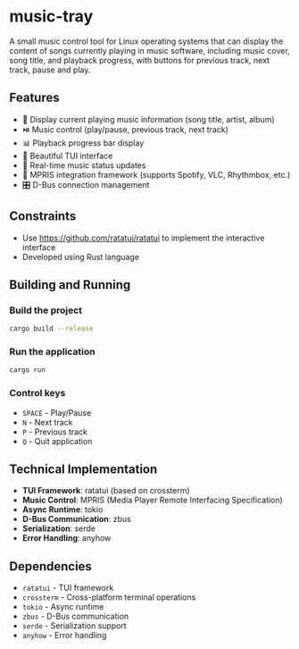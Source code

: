 # music-tray

A small music control tool for Linux operating systems that can display the content of songs currently playing in music software, including music cover, song title, and playback progress, with buttons for previous track, next track, pause and play.

## Features
- 🎵 Display current playing music information (song title, artist, album)
- ⏯️ Music control (play/pause, previous track, next track)
- 📊 Playback progress bar display
- 🎨 Beautiful TUI interface
- 🔄 Real-time music status updates
- 🔌 MPRIS integration framework (supports Spotify, VLC, Rhythmbox, etc.)
- 🎛️ D-Bus connection management

## Constraints
- Use https://github.com/ratatui/ratatui to implement the interactive interface
- Developed using Rust language

## Building and Running

### Build the project
```bash
cargo build --release
```

### Run the application
```bash
cargo run
```

### Control keys
- `SPACE` - Play/Pause
- `N` - Next track
- `P` - Previous track
- `Q` - Quit application

## Technical Implementation

- **TUI Framework**: ratatui (based on crossterm)
- **Music Control**: MPRIS (Media Player Remote Interfacing Specification)
- **Async Runtime**: tokio
- **D-Bus Communication**: zbus
- **Serialization**: serde
- **Error Handling**: anyhow

## Dependencies

- `ratatui` - TUI framework
- `crossterm` - Cross-platform terminal operations
- `tokio` - Async runtime
- `zbus` - D-Bus communication
- `serde` - Serialization support
- `anyhow` - Error handling
